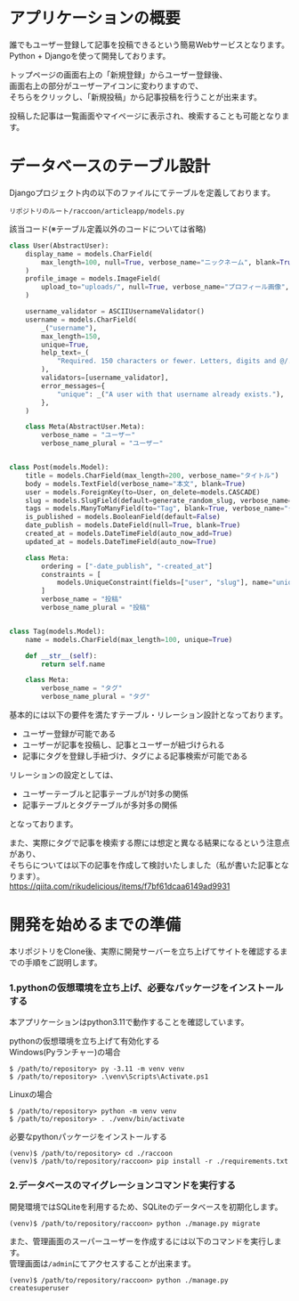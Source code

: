 # アプリケーションの概要
誰でもユーザー登録して記事を投稿できるという簡易Webサービスとなります。  
Python + Djangoを使って開発しております。  

トップページの画面右上の「新規登録」からユーザー登録後、  
画面右上の部分がユーザーアイコンに変わりますので、  
そちらをクリックし、「新規投稿」から記事投稿を行うことが出来ます。  

投稿した記事は一覧画面やマイページに表示され、検索することも可能となります。  

# データベースのテーブル設計
Djangoプロジェクト内の以下のファイルにてテーブルを定義しております。
```
リポジトリのルート/raccoon/articleapp/models.py
```

該当コード(※テーブル定義以外のコードについては省略)
```python
class User(AbstractUser):
    display_name = models.CharField(
        max_length=100, null=True, verbose_name="ニックネーム", blank=True
    )
    profile_image = models.ImageField(
        upload_to="uploads/", null=True, verbose_name="プロフィール画像", blank=True
    )

    username_validator = ASCIIUsernameValidator()
    username = models.CharField(
        _("username"),
        max_length=150,
        unique=True,
        help_text=_(
            "Required. 150 characters or fewer. Letters, digits and @/./+/-/_ only."
        ),
        validators=[username_validator],
        error_messages={
            "unique": _("A user with that username already exists."),
        },
    )

    class Meta(AbstractUser.Meta):
        verbose_name = "ユーザー"
        verbose_name_plural = "ユーザー"


class Post(models.Model):
    title = models.CharField(max_length=200, verbose_name="タイトル")
    body = models.TextField(verbose_name="本文", blank=True)
    user = models.ForeignKey(to=User, on_delete=models.CASCADE)
    slug = models.SlugField(default=generate_random_slug, verbose_name="スラッグ")
    tags = models.ManyToManyField(to="Tag", blank=True, verbose_name="タグ")
    is_published = models.BooleanField(default=False)
    date_publish = models.DateField(null=True, blank=True)
    created_at = models.DateTimeField(auto_now_add=True)
    updated_at = models.DateTimeField(auto_now=True)

    class Meta:
        ordering = ["-date_publish", "-created_at"]
        constraints = [
            models.UniqueConstraint(fields=["user", "slug"], name="unique_user_slug"),
        ]
        verbose_name = "投稿"
        verbose_name_plural = "投稿"


class Tag(models.Model):
    name = models.CharField(max_length=100, unique=True)

    def __str__(self):
        return self.name

    class Meta:
        verbose_name = "タグ"
        verbose_name_plural = "タグ"
```

基本的には以下の要件を満たすテーブル・リレーション設計となっております。  
- ユーザー登録が可能である
- ユーザーが記事を投稿し、記事とユーザーが紐づけられる
- 記事にタグを登録し手紐づけ、タグによる記事検索が可能である


リレーションの設定としては、
- ユーザーテーブルと記事テーブルが1対多の関係
- 記事テーブルとタグテーブルが多対多の関係

となっております。

また、実際にタグで記事を検索する際には想定と異なる結果になるという注意点があり、  
そちらについては以下の記事を作成して検討いたしました（私が書いた記事となります）。  
https://qiita.com/rikudelicious/items/f7bf61dcaa6149ad9931


# 開発を始めるまでの準備
本リポジトリをClone後、実際に開発サーバーを立ち上げてサイトを確認するまでの手順をご説明します。

### 1.pythonの仮想環境を立ち上げ、必要なパッケージをインストールする
本アプリケーションはpython3.11で動作することを確認しています。

pythonの仮想環境を立ち上げて有効化する  
Windows(Pyランチャー)の場合
```
$ /path/to/repository> py -3.11 -m venv venv
$ /path/to/repository> .\venv\Scripts\Activate.ps1
```
Linuxの場合
```
$ /path/to/repository> python -m venv venv
$ /path/to/repository> . ./venv/bin/activate
```

必要なpythonパッケージをインストールする  
```
(venv)$ /path/to/repository> cd ./raccoon
(venv)$ /path/to/repository/raccoon> pip install -r ./requirements.txt
```

### 2.データベースのマイグレーションコマンドを実行する
開発環境ではSQLiteを利用するため、SQLiteのデータベースを初期化します。
```
(venv)$ /path/to/repository/raccoon> python ./manage.py migrate
```

また、管理画面のスーパーユーザーを作成するには以下のコマンドを実行します。  
管理画面は`/admin`にてアクセスすることが出来ます。
```
(venv)$ /path/to/repository/raccoon> python ./manage.py createsuperuser
```